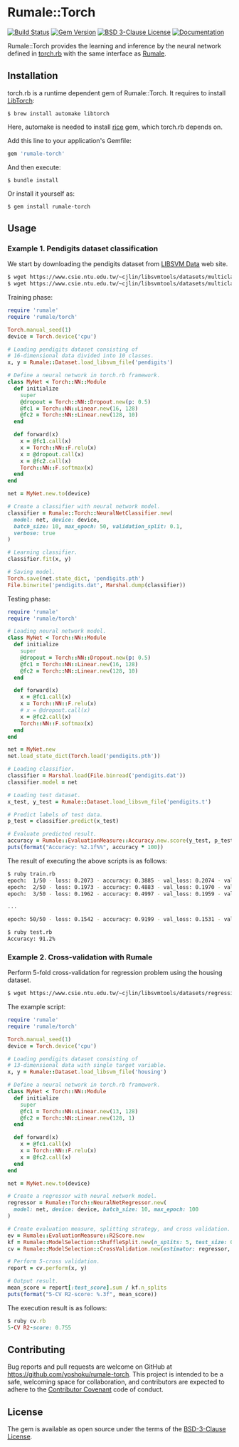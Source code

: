 # Rumale::Torch

[![Build Status](https://github.com/yoshoku/rumale-torch/workflows/build/badge.svg)](https://github.com/yoshoku/rumale-torch/actions?query=workflow%3Abuild)
[![Gem Version](https://badge.fury.io/rb/rumale-torch.svg)](https://badge.fury.io/rb/rumale-torch)
[![BSD 3-Clause License](https://img.shields.io/badge/License-BSD%203--Clause-orange.svg)](https://github.com/yoshoku/rumale-torch/blob/main/LICENSE.txt)
[![Documentation](https://img.shields.io/badge/api-reference-blue.svg)](https://yoshoku.github.io/rumale-torch/doc/)

Rumale::Torch provides the learning and inference by the neural network defined in [torch.rb](https://github.com/ankane/torch.rb)
with the same interface as [Rumale](https://github.com/yoshoku/rumale).

## Installation
torch.rb is a runtime dependent gem of Rumale::Torch. It requires to install [LibTorch](https://github.com/ankane/torch.rb#libtorch-installation):

    $ brew install automake libtorch

Here, automake is needed to install [rice](https://github.com/jasonroelofs/rice) gem, which torch.rb depends on.

Add this line to your application's Gemfile:

```ruby
gem 'rumale-torch'
```

And then execute:

    $ bundle install

Or install it yourself as:

    $ gem install rumale-torch

## Usage

### Example 1. Pendigits dataset classification

We start by downloading the pendigits dataset from [LIBSVM Data](https://www.csie.ntu.edu.tw/~cjlin/libsvmtools/datasets/) web site.

```bash
$ wget https://www.csie.ntu.edu.tw/~cjlin/libsvmtools/datasets/multiclass/pendigits
$ wget https://www.csie.ntu.edu.tw/~cjlin/libsvmtools/datasets/multiclass/pendigits.t
```

Training phase:

```ruby
require 'rumale'
require 'rumale/torch'

Torch.manual_seed(1)
device = Torch.device('cpu')

# Loading pendigits dataset consisting of
# 16-dimensional data divided into 10 classes.
x, y = Rumale::Dataset.load_libsvm_file('pendigits')

# Define a neural network in torch.rb framework.
class MyNet < Torch::NN::Module
  def initialize
    super
    @dropout = Torch::NN::Dropout.new(p: 0.5)
    @fc1 = Torch::NN::Linear.new(16, 128)
    @fc2 = Torch::NN::Linear.new(128, 10)
  end

  def forward(x)
    x = @fc1.call(x)
    x = Torch::NN::F.relu(x)
    x = @dropout.call(x)
    x = @fc2.call(x)
    Torch::NN::F.softmax(x)
  end
end

net = MyNet.new.to(device)

# Create a classifier with neural network model.
classifier = Rumale::Torch::NeuralNetClassifier.new(
  model: net, device: device,
  batch_size: 10, max_epoch: 50, validation_split: 0.1,
  verbose: true
)

# Learning classifier.
classifier.fit(x, y)

# Saving model.
Torch.save(net.state_dict, 'pendigits.pth')
File.binwrite('pendigits.dat', Marshal.dump(classifier))
```

Testing phase:

```ruby
require 'rumale'
require 'rumale/torch'

# Loading neural network model.
class MyNet < Torch::NN::Module
  def initialize
    super
    @dropout = Torch::NN::Dropout.new(p: 0.5)
    @fc1 = Torch::NN::Linear.new(16, 128)
    @fc2 = Torch::NN::Linear.new(128, 10)
  end

  def forward(x)
    x = @fc1.call(x)
    x = Torch::NN::F.relu(x)
    # x = @dropout.call(x)
    x = @fc2.call(x)
    Torch::NN::F.softmax(x)
  end
end

net = MyNet.new
net.load_state_dict(Torch.load('pendigits.pth'))

# Loading classifier.
classifier = Marshal.load(File.binread('pendigits.dat'))
classifier.model = net

# Loading test dataset.
x_test, y_test = Rumale::Dataset.load_libsvm_file('pendigits.t')

# Predict labels of test data.
p_test = classifier.predict(x_test)

# Evaluate predicted result.
accuracy = Rumale::EvaluationMeasure::Accuracy.new.score(y_test, p_test)
puts(format("Accuracy: %2.1f%%", accuracy * 100))
```

The result of executing the above scripts is as follows:

```sh
$ ruby train.rb
epoch:  1/50 - loss: 0.2073 - accuracy: 0.3885 - val_loss: 0.2074 - val_accuracy: 0.3853
epoch:  2/50 - loss: 0.1973 - accuracy: 0.4883 - val_loss: 0.1970 - val_accuracy: 0.4893
epoch:  3/50 - loss: 0.1962 - accuracy: 0.4997 - val_loss: 0.1959 - val_accuracy: 0.5013

...

epoch: 50/50 - loss: 0.1542 - accuracy: 0.9199 - val_loss: 0.1531 - val_accuracy: 0.9293

$ ruby test.rb
Accuracy: 91.2%
```

### Example 2. Cross-validation with Rumale

Perform 5-fold cross-validation for regression problem using the housing dataset.

```sh
$ wget https://www.csie.ntu.edu.tw/~cjlin/libsvmtools/datasets/regression/housing
```

The example script:

```ruby
require 'rumale'
require 'rumale/torch'

Torch.manual_seed(1)
device = Torch.device('cpu')

# Loading pendigits dataset consisting of
# 13-dimensional data with single target variable.
x, y = Rumale::Dataset.load_libsvm_file('housing')

# Define a neural network in torch.rb framework.
class MyNet < Torch::NN::Module
  def initialize
    super
    @fc1 = Torch::NN::Linear.new(13, 128)
    @fc2 = Torch::NN::Linear.new(128, 1)
  end

  def forward(x)
    x = @fc1.call(x)
    x = Torch::NN::F.relu(x)
    x = @fc2.call(x)
  end
end

net = MyNet.new.to(device)

# Create a regressor with neural network model.
regressor = Rumale::Torch::NeuralNetRegressor.new(
  model: net, device: device, batch_size: 10, max_epoch: 100
)

# Create evaluation measure, splitting strategy, and cross validation.
ev = Rumale::EvaluationMeasure::R2Score.new
kf = Rumale::ModelSelection::ShuffleSplit.new(n_splits: 5, test_size: 0.1, random_seed: 1)
cv = Rumale::ModelSelection::CrossValidation.new(estimator: regressor, splitter: kf, evaluator: ev)

# Perform 5-cross validation.
report = cv.perform(x, y)

# Output result.
mean_score = report[:test_score].sum / kf.n_splits
puts(format("5-CV R2-score: %.3f", mean_score))
```

The execution result is as follows:

```ruby
$ ruby cv.rb
5-CV R2-score: 0.755
```

## Contributing

Bug reports and pull requests are welcome on GitHub at https://github.com/yoshoku/rumale-torch.
This project is intended to be a safe, welcoming space for collaboration,
and contributors are expected to adhere to the [Contributor Covenant](https://contributor-covenant.org) code of conduct.

## License

The gem is available as open source under the terms of the [BSD-3-Clause License](https://opensource.org/licenses/BSD-3-Clause).
